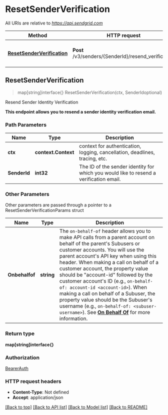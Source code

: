 # ResetSenderVerification

All URIs are relative to *https://api.sendgrid.com*

Method | HTTP request | Description
------------- | ------------- | -------------
[**ResetSenderVerification**](ResetSenderVerification.md#ResetSenderVerification) | **Post** /v3/senders/{SenderId}/resend_verification | Resend Sender Identity Verification



## ResetSenderVerification

> map[string]interface{} ResetSenderVerification(ctx, SenderIdoptional)

Resend Sender Identity Verification

**This endpoint allows you to resend a sender identity verification email.**

### Path Parameters


Name | Type | Description
------------- | ------------- | -------------
**ctx** | **context.Context** | context for authentication, logging, cancellation, deadlines, tracing, etc.
**SenderId** | **int32** | The ID of the sender identity for which you would like to resend a verification email.

### Other Parameters

Other parameters are passed through a pointer to a ResetSenderVerificationParams struct


Name | Type | Description
------------- | ------------- | -------------
**Onbehalfof** | **string** | The `on-behalf-of` header allows you to make API calls from a parent account on behalf of the parent's Subusers or customer accounts. You will use the parent account's API key when using this header. When making a call on behalf of a customer account, the property value should be \"account-id\" followed by the customer account's ID (e.g., `on-behalf-of: account-id <account-id>`). When making a call on behalf of a Subuser, the property value should be the Subuser's username (e.g., `on-behalf-of: <subuser-username>`). See [**On Behalf Of**](https://docs.sendgrid.com/api-reference/how-to-use-the-sendgrid-v3-api/on-behalf-of) for more information.

### Return type

**map[string]interface{}**

### Authorization

[BearerAuth](../README.md#BearerAuth)

### HTTP request headers

- **Content-Type**: Not defined
- **Accept**: application/json

[[Back to top]](#) [[Back to API list]](../README.md#documentation-for-api-endpoints)
[[Back to Model list]](../README.md#documentation-for-models)
[[Back to README]](../README.md)


